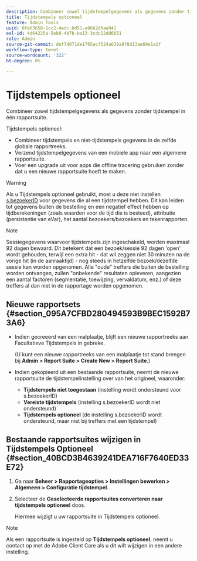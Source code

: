 ```yaml
---
description: Combineer zowel tijdstempelgegevens als gegevens zonder tijdstempel in één rapportsuite.
title: Tijdstempels optioneel
feature: Admin Tools
uuid: 0fa63658-1cc2-4adc-8d51-a0662d0aa941
exl-id: 4d64225a-5eb8-4b7b-ba13-3cdc12dd6651
role: Admin
source-git-commit: def7d071de1765acf524a638a8f8d13ae69e1a1f
workflow-type: tm+mt
source-wordcount: '322'
ht-degree: 0%

---
```


# Tijdstempels optioneel

Combineer zowel tijdstempelgegevens als gegevens zonder tijdstempel in één rapportsuite.

Tijdstempels optioneel:

* Combineer tijdstempels en niet-tijdstempels gegevens in de zelfde globale rapportreeks.
* Verzend tijdstempelgegevens van een mobiele app naar een algemene rapportsuite.
* Voer een upgrade uit voor apps die offline tracering gebruiken zonder dat u een nieuwe rapportsuite hoeft te maken.

>[!WARNING]
>
>Als u Tijdstempels optioneel gebruikt, moet u deze niet instellen [s.bezoekerID](/help/implement/vars/config-vars/visitorid.md) voor gegevens die al een tijdstempel hebben. Dit kan leiden tot gegevens buiten de bestelling en een negatief effect hebben op tijdberekeningen (zoals waarden voor de tijd die is besteed), attributie (persistentie van eVar), het aantal bezoekers/bezoekers en tekenrapporten.

>[!NOTE]
>
>Sessiegegevens waarvoor tijdstempels zijn ingeschakeld, worden maximaal 92 dagen bewaard. Dit betekent dat een bezoek/sessie 92 dagen &#39;open&#39; wordt gehouden, terwijl een extra hit - dat wil zeggen niet 30 minuten na de vorige hit (in de aanraaktijd) - nog steeds in hetzelfde bezoek/dezelfde sessie kan worden opgenomen. Alle &quot;oude&quot; treffers die buiten de bestelling worden ontvangen, zullen &quot;onbekende&quot; resultaten opleveren, aangezien een aantal factoren (segmentatie, toewijzing, vervaldatum, enz.) of deze treffers al dan niet in de rapportage worden opgenomen.

## Nieuwe rapportsets {#section_095A7CFBD280494593B9BEC1592B73A6}

* Indien gecreeerd van een malplaatje, blijft een nieuwe rapportreeks aan Facultatieve Tijdstempels in gebreke.

  (U kunt een nieuwe rapportreeks van een malplaatje tot stand brengen bij **Admin > Report Suite > Create New > Report Suite**.)
* Indien gekopieerd uit een bestaande rapportsuite, neemt de nieuwe rapportsuite de tijdstempelinstelling over van het origineel, waaronder:

   * **Tijdstempels niet toegestaan** (instelling wordt ondersteund voor s.bezoekerID)
   * **Vereiste tijdstempels** (instelling s.bezoekerID wordt niet ondersteund)
   * **Tijdstempels optioneel** (de instelling s.bezoekerID wordt ondersteund, maar niet bij treffers met een tijdstempel)

## Bestaande rapportsuites wijzigen in Tijdstempels Optioneel {#section_40BCD3B4639241DEA716F7640ED33E72}

1. Ga naar **Beheer > Rapportageopties > Instellingen bewerken > Algemeen > Configuratie tijdstempel**.
1. Selecteer de **Geselecteerde rapportsuites converteren naar tijdstempels optioneel** doos.

   Hiermee wijzigt u uw rapportsuite in Tijdstempels optioneel.

>[!NOTE]
>
>Als een rapportsuite is ingesteld op **Tijdstempels optioneel**, neemt u contact op met de Adobe Client Care als u dit wilt wijzigen in een andere instelling.

